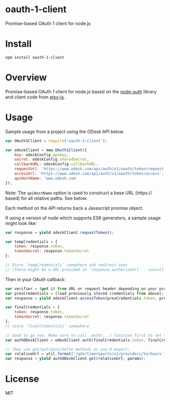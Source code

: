 oauth-1-client
==============

Promise-based OAuth 1 client for node.js

# Install

```
npm install oauth-1-client
```

# Overview

Promise-based OAuth 1 client for node.js based on the [node-auth](https://github.com/ciaranj/node-oauth) library
and client code from [etsy-js](https://github.com/GeorgiCodes/etsy-js).

# Usage

Sample usage from a project using the ODesk API below.

```js
var OAuth1Client = require('oauth-1-client');

var odeskClient = new OAuth1Client({
    key: odeskConfig.apiKey,
    secret: odeskConfig.sharedSecret,
    callbackURL: odeskConfig.callbackURL,
    requestUrl: 'https://www.odesk.com/api/auth/v1/oauth/token/request',
    accessUrl: 'https://www.odesk.com/api/auth/v1/oauth/token/access',
    apiHostName: 'www.odesk.com' 
});
```

Note: The `apiHostName` option is used to construct a base URL (https:// based) for all relative paths. See below.

Each method on the API returns back a Javascript promise object.

If using a version of node which supports ES6 generators, a sample usage might look like:

```js
var response = yield odeskClient.requestToken();

var tempCredentials = {
    token: response.token,
    tokenSecret: response.tokenSecret
};

// Store `tempCredentials` somewhere and redirect user
// (there might be a URL provided in `response.authorizeUrl` - consult your OAuth provider docs).
```

Then in your OAuth callback:

```js
var verifier = (get it from URL or request header depending on your provider);
var prevCredentials = (load previously stored credentials from above);
var response = yield odeskClient.accessToken(prevCredentials.token, prevCredentials.tokenSecret, verifier);

var finalCredentials = {
    token: response.token,
    tokenSecret: response.tokenSecret
};
// store `finalCredentials` somewhere

// Good to go now. Make sure to call .auth(...) function first to set the credentials:
var authODeskClient = odeskClient.auth(finalCredentials.token, finalCredentials.tokenSecret);

// Then use get/put/post/delte methods as you'd expect:
var relativeUrl = util.format('/gds/timereports/v1/providers/%s/hours', userRef);
var response = yield authODeskClient.get(relativeUrl, params);
``` 

# License

MIT

